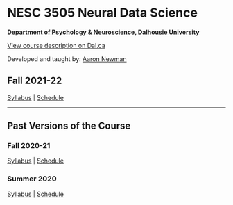 # NESC 3505 Neural Data Science

**[Department of Psychology & Neuroscience](https://dal.ca/psychandneuro), [Dalhousie University](https://dal.ca)**

<a href="http://academiccalendar.dal.ca/Catalog/ViewCatalog.aspx?pageid=viewcatalog&entitytype=CID&entitycode=NESC+3505">View course description on Dal.ca</a>

Developed and taught by: [Aaron Newman](mailto:Aaron.Newman@dal.ca?subject=NESC%203505)

## Fall 2021-22
[Syllabus](https://dalpsychneuro.github.io/NESC_3505/syllabus)
 |
[Schedule](https://dalpsychneuro.github.io/NESC_3505/schedule)

---

## Past Versions of the Course
### Fall 2020-21
[Syllabus](https://dalpsychneuro.github.io/NESC_3505/syllabus_2020f)
 |
[Schedule](https://dalpsychneuro.github.io/NESC_3505/schedule_2020f)

### Summer 2020
[Syllabus](https://dalpsychneuro.github.io/NESC_3505/syllabus_2020s)
 |
[Schedule](https://dalpsychneuro.github.io/NESC_3505/schedule_2020s)
